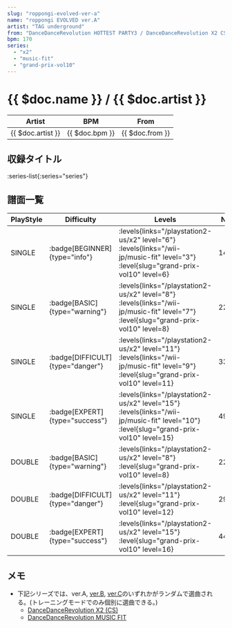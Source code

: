 ```yaml
---
slug: "roppongi-evolved-ver-a"
name: "roppongi EVOLVED ver.A"
artist: "TAG underground"
from: "DanceDanceRevolution HOTTEST PARTY3 / DanceDanceRevolution X2 CS"
bpm: 170
series:
  - "x2"
  - "music-fit"
  - "grand-prix-vol10"
---
```


# {{ $doc.name }} / {{ $doc.artist }}

|Artist|BPM|From|
|------|---|----|
|{{ $doc.artist }}|{{ $doc.bpm }}|{{ $doc.from }}|

## 収録タイトル

:series-list{:series="series"}

## 譜面一覧

|PlayStyle|Difficulty|Levels|Notes|Movie|
|---------|----------|------|-----|-----|
|SINGLE| :badge[BEGINNER]{type="info"}|<div class="field is-grouped is-grouped-multiline"> :levels{links="/playstation2-us/x2" level="6"} :levels{links="/wii-jp/music-fit" level="3"} :level{slug="grand-prix-vol10" level=6}</div>|146/9||
|SINGLE| :badge[BASIC]{type="warning"}|<div class="field is-grouped is-grouped-multiline"> :levels{links="/playstation2-us/x2" level="8"} :levels{links="/wii-jp/music-fit" level="7"} :level{slug="grand-prix-vol10" level=8}</div>|229/28||
|SINGLE| :badge[DIFFICULT]{type="danger"}|<div class="field is-grouped is-grouped-multiline"> :levels{links="/playstation2-us/x2" level="11"} :levels{links="/wii-jp/music-fit" level="9"} :level{slug="grand-prix-vol10" level=11}</div>|337/29||
|SINGLE| :badge[EXPERT]{type="success"}|<div class="field is-grouped is-grouped-multiline"> :levels{links="/playstation2-us/x2" level="15"} :levels{links="/wii-jp/music-fit" level="10"} :level{slug="grand-prix-vol10" level=15}</div>|495/28||
|DOUBLE| :badge[BASIC]{type="warning"}|<div class="field is-grouped is-grouped-multiline"> :levels{links="/playstation2-us/x2" level="8"} :level{slug="grand-prix-vol10" level=8}</div>|222/30||
|DOUBLE| :badge[DIFFICULT]{type="danger"}|<div class="field is-grouped is-grouped-multiline"> :levels{links="/playstation2-us/x2" level="11"} :level{slug="grand-prix-vol10" level=12}</div>|291/37||
|DOUBLE| :badge[EXPERT]{type="success"}|<div class="field is-grouped is-grouped-multiline"> :levels{links="/playstation2-us/x2" level="15"} :level{slug="grand-prix-vol10" level=16}</div>|440/31||

## メモ

- 下記シリーズでは、ver.A, [ver.B](/songs/roppongi-evolved-ver-b), [ver.C](/songs/roppongi-evolved-ver-c)のいずれかがランダムで選曲される。(トレーニングモードでのみ個別に選曲できる。)
  - [DanceDanceRevolution X2 (CS)](/series/x2)
  - [DanceDanceRevolution MUSIC FIT](/series/music-fit)
